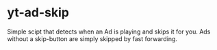 # yt-ad-skip

Simple scipt that detects when an Ad is playing and skips it for you. Ads without a skip-button are simply skipped by fast forwarding.
